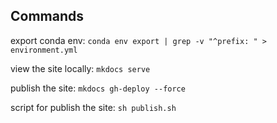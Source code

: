 ## Commands

export conda env: `conda env export | grep -v "^prefix: " > environment.yml`

view the site locally: `mkdocs serve`

publish the site: `mkdocs gh-deploy --force`

script for publish the site: `sh publish.sh`


